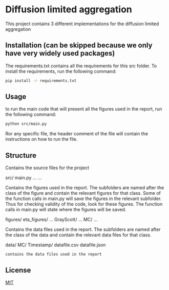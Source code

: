 # Diffusion limited aggregation

This project contains 3 different implementations for the diffusion limited
aggregation

## Installation (can be skipped because we only have very widely used packages)

The requirements.txt contains all the requirements for this src folder. To
install the requirements, run the following command:

```bash
pip install -r requirements.txt
```

## Usage

to run the main code that will present all the figures used in the report,
run the following command:

```bash
python src/main.py
```

Ror any specific file, the header comment of the file will contain the
instructions on how to run the file.

## Structure

Contains the source files for the project

src/
    main.py
    ...
    ...


Contains the figures used in the report. The subfolders are named after the
class of the figure and contain the relevant figures for that class. Some of
the function calls in main.py will save the figures in the relevant subfolder.
Thus for checking validity of the code, look for these figures. The function
calls in main.py will state where the figures will be saved.

figures/
    eta_figures/
        ...
    GrayScott/
        ...
    MC/
        ...


Contains the data files used in the report. The subfolders are named after the
class of the data and contain the relevant data files for that class. 

data/
    MC/
        Timestamp/
            datafile.csv
            datafile.json

    contains the data files used in the report

## License

[MIT](https://choosealicense.com/licenses/mit/)